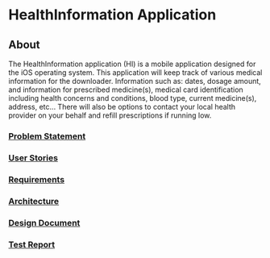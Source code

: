 # HealthInformation Application

## About
The HealthInformation application (HI) is a mobile application designed for the iOS operating system. This application will keep track of various medical information for the downloader. Information such as: dates, dosage amount, and information for prescribed medicine(s), medical card identification including health concerns and conditions, blood type, current medicine(s), address, etc... There will also be options to contact your local health provider on your behalf and refill prescriptions if running low.

### [Problem Statement](https://jxmils.github.io/HealthInformation/problem)

### [User Stories](https://jxmils.github.io/HealthInformation/userstories.md)

### [Requirements](https://jxmils.github.io/HealthInformation/requirements.md)

### [Architecture](https://jxmils.github.io/HealthInformation/architecture.md)

### [Design Document](https://jxmils.github.io/HealthInformation/design.md)

### [Test Report](https://jxmils.github.io/HealthInformation/testreport.md)

